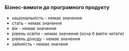 ### Бізнес-вимоги до програмного продукту
+ національність - немає значення
+ стать - немає значення
+ вік - немає значення
+ рівень освіти - немає значення (хоча б вміти читати)
+ рівень доходу - немає значення
+ зайняість - немає значеня
